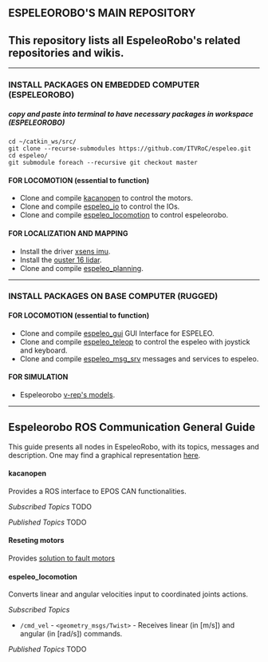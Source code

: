 ## ESPELEOROBO'S MAIN REPOSITORY
This repository lists all EspeleoRobo's related repositories and wikis. 
-----------------------------------------------------------------------

-----------------------------------------------------------------------
### INSTALL PACKAGES ON EMBEDDED COMPUTER (ESPELEOROBO)

##### copy and paste into terminal to have necessary packages in workspace (ESPELEOROBO)
```
cd ~/catkin_ws/src/
git clone --recurse-submodules https://github.com/ITVRoC/espeleo.git
cd espeleo/
git submodule foreach --recursive git checkout master
```

#### FOR LOCOMOTION (essential to function)
* Clone and compile [kacanopen](https://github.com/ITVRoC/kacanopen.git) to control the motors.
* Clone and compile [espeleo_io](https://github.com/ITVRoC/espeleo_io) to control the IOs.
* Clone and compile [espeleo_locomotion](https://github.com/ITVRoC/espeleo_locomotion) to control espeleorobo.
 
#### FOR LOCALIZATION AND MAPPING
* Install the driver [xsens imu](https://github.com/ITVRoC/general-wiki/wiki/Rodar-IMU-XSens-no-ROS).
* Install the [ouster 16 lidar](https://github.com/ITVRoC/general-wiki/wiki/Rodar-o-LiDAR-OUSTER-16-no-ROS).
* Clone and compile [espeleo_planning](https://github.com/ITVRoC/espeleo_planning).

-----------------------------------------------------------------------
### INSTALL PACKAGES ON BASE COMPUTER (RUGGED)

#### FOR LOCOMOTION (essential to function)
* Clone and compile [espeleo_gui](https://github.com/ITVRoC/espeleo_gui) GUI Interface for ESPELEO.
* Clone and compile [espeleo_teleop](https://github.com/ITVRoC/espeleo_teleop)  to control the espeleo with joystick and keyboard.
* Clone and compile [espeleo_msg_srv](https://github.com/ITVRoC/espeleo_msg_srv.git) messages and services to espeleo.

#### FOR SIMULATION
* Espeleorobo [v-rep's models](https://github.com/ITVRoC/espeleo_vrep_simulation).
 
 
-----------------------------------------------------------------------
## Espeleorobo ROS Communication General Guide
 
This guide presents all nodes in EspeleoRobo, with its topics, messages and description.
One may find a graphical representation [here](https://docs.google.com/presentation/d/1Lrz-dAwWeXqzpGeWaSDRkczdpwMNBig6JlObKeRsX5Q/edit#slide=id.p).
 
#### kacanopen
Provides a ROS interface to EPOS CAN functionalities.
 
 *Subscribed Topics*
  TODO
  
 *Published Topics*
  TODO
  
#### Reseting motors
Provides [solution to fault motors](https://github.com/ITVRoC/espeleo/wiki/Fault-motors)

#### espeleo_locomotion
Converts linear and angular velocities input to coordinated joints actions.
 
*Subscribed Topics*
 * `/cmd_vel` - `<geometry_msgs/Twist>` - Receives linear (in \[m/s\]) and angular (in \[rad/s\]) commands.
  
*Published Topics*
 TODO
